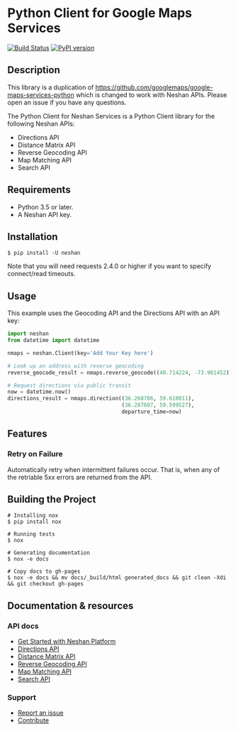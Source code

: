 Python Client for Google Maps Services
====================================

[![Build Status](https://travis-ci.com/nshayanfar/neshan-services-python.svg?branch=master)](https://travis-ci.org/googlemaps/google-maps-services-python)
[![PyPI version](https://badge.fury.io/py/neshan.svg)](https://badge.fury.io/py/neshan.svg)

## Description

This library is a duplication of https://github.com/googlemaps/google-maps-services-python which is changed to work with Neshan APIs. Please open an issue if you have any questions.

The Python Client for Neshan Services is a Python Client library for the following Neshan
APIs:

 - Directions API
 - Distance Matrix API
 - Reverse Geocoding API
 - Map Matching API
 - Search API

## Requirements

 - Python 3.5 or later.
 - A Neshan API key.

## Installation

    $ pip install -U neshan

Note that you will need requests 2.4.0 or higher if you want to specify connect/read timeouts.

## Usage

This example uses the Geocoding API and the Directions API with an API key:

```python
import neshan
from datetime import datetime

nmaps = neshan.Client(key='Add Your Key here')

# Look up an address with reverse geocoding
reverse_geocode_result = nmaps.reverse_geocode((40.714224, -73.961452))

# Request directions via public transit
now = datetime.now()
directions_result = nmaps.direction((36.268706, 59.610011),
                                    (36.287607, 59.599527),
                                    departure_time=now)
```

## Features

### Retry on Failure

Automatically retry when intermittent failures occur. That is, when any of the retriable 5xx errors
are returned from the API.


## Building the Project


    # Installing nox
    $ pip install nox

    # Running tests
    $ nox

    # Generating documentation
    $ nox -e docs

    # Copy docs to gh-pages
    $ nox -e docs && mv docs/_build/html generated_docs && git clean -Xdi && git checkout gh-pages

## Documentation & resources
### API docs
- [Get Started with Neshan Platform](https://developers.neshan.org/api/)
- [Directions API](https://developers.neshan.org/api/direction)
- [Distance Matrix API](https://developers.neshan.org/api/distance-matrix)
- [Reverse Geocoding API](https://developers.neshan.org/api/reverse-geocoding)
- [Map Matching API](https://developers.neshan.org/api/map-matching)
- [Search API](https://developers.neshan.org/api/search/)

### Support
- [Report an issue](https://github.com/nshayanfar/neshan-services-python/issues)
- [Contribute](https://github.com/nshayanfar/neshan-services-python/blob/master/CONTRIB.md)

